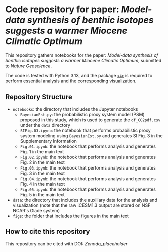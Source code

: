 # Code repository for paper: _Model-data synthesis of benthic isotopes suggests a warmer Miocene Climatic Optimum_

This repository gathers notebooks for the paper: _Model-data synthesis of benthic isotopes suggests a warmer Miocene Climatic Optimum_, submitted to _Nature Geoscience_.

The code is tested with Python 3.13, and the package [`x4c`](https://ncar.github.io/x4c/) is required to perform essential analysis and the corresponding visualization.

## Repository Structure
- `notebooks`: the directory that includes the Jupyter notebooks
    - `BayesianEst.py`: the probabilistic proxy system model (PSM) proposed in this study, which is used to generate the `df_CO2pdf.csv` under the `data` directory
    - `SIFig.03.ipynb`: the notebook that performs probabilistic proxy system modeling using `BayesianEst.py` and generates SI Fig. 3 in the Supplementary Information
    - `Fig.01.ipynb`: the notebook that performs analysis and generates Fig. 1 in the main text
    - `Fig.02.ipynb`: the notebook that performs analysis and generates Fig. 2 in the main text
    - `Fig.03.ipynb`: the notebook that performs analysis and generates Fig. 3 in the main text
    - `Fig.04.ipynb`: the notebook that performs analysis and generates Fig. 4 in the main text
    - `Fig.05.ipynb`: the notebook that performs analysis and generates Fig. 5 in the main text
- `data`: the directory that includes the auxiliary data for the analysis and visualization (note that the raw iCESM1.3 output are stored on NSF NCAR's Glade system)
- `figs`: the folder that includes the figures in the main text


## How to cite this repository
This repository can be cited with DOI: _Zenodo_placeholder_

